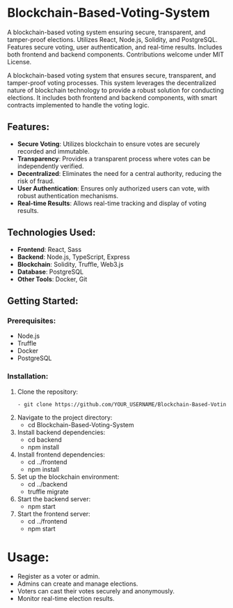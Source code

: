 # Blockchain-Based-Voting-System
A blockchain-based voting system ensuring secure, transparent, and tamper-proof elections. Utilizes React, Node.js, Solidity, and PostgreSQL. Features secure voting, user authentication, and real-time results. Includes both frontend and backend components. Contributions welcome under MIT License.

A blockchain-based voting system that ensures secure, transparent, and tamper-proof voting processes. This system leverages the decentralized nature of blockchain technology to provide a robust solution for conducting elections. It includes both frontend and backend components, with smart contracts implemented to handle the voting logic.

## Features:
- **Secure Voting**: Utilizes blockchain to ensure votes are securely recorded and immutable.
- **Transparency**: Provides a transparent process where votes can be independently verified.
- **Decentralized**: Eliminates the need for a central authority, reducing the risk of fraud.
- **User Authentication**: Ensures only authorized users can vote, with robust authentication mechanisms.
- **Real-time Results**: Allows real-time tracking and display of voting results.

## Technologies Used:
- **Frontend**: React, Sass
- **Backend**: Node.js, TypeScript, Express
- **Blockchain**: Solidity, Truffle, Web3.js
- **Database**: PostgreSQL
- **Other Tools**: Docker, Git

## Getting Started:
### Prerequisites:
- Node.js
- Truffle
- Docker
- PostgreSQL

### Installation:
1. Clone the repository:
   ```bash
   - git clone https://github.com/YOUR_USERNAME/Blockchain-Based-Voting-System.git
2. Navigate to the project directory:
   - cd Blockchain-Based-Voting-System
3. Install backend dependencies:
   - cd backend
   - npm install
4. Install frontend dependencies:
   - cd ../frontend
   - npm install
5. Set up the blockchain environment:
   - cd ../backend
   - truffle migrate
6. Start the backend server:
   - npm start
7. Start the frontend server:
   - cd ../frontend
   - npm start
   
# Usage:
- Register as a voter or admin.
- Admins can create and manage elections.
- Voters can cast their votes securely and anonymously.
- Monitor real-time election results.
